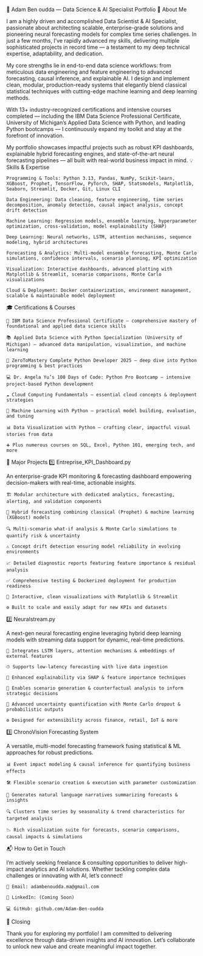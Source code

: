 🚀 Adam Ben oudda — Data Science & AI Specialist Portfolio
👋 About Me

I am a highly driven and accomplished Data Scientist & AI Specialist, passionate about architecting scalable, enterprise-grade solutions and pioneering neural forecasting models for complex time series challenges. In just a few months, I’ve rapidly advanced my skills, delivering multiple sophisticated projects in record time — a testament to my deep technical expertise, adaptability, and dedication.

My core strengths lie in end-to-end data science workflows: from meticulous data engineering and feature engineering to advanced forecasting, causal inference, and explainable AI. I design and implement clean, modular, production-ready systems that elegantly blend classical statistical techniques with cutting-edge machine learning and deep learning methods.

With 13+ industry-recognized certifications and intensive courses completed — including the IBM Data Science Professional Certificate, University of Michigan’s Applied Data Science with Python, and leading Python bootcamps — I continuously expand my toolkit and stay at the forefront of innovation.

My portfolio showcases impactful projects such as robust KPI dashboards, explainable hybrid forecasting engines, and state-of-the-art neural forecasting pipelines — all built with real-world business impact in mind.
💡 Skills & Expertise

    Programming & Tools: Python 3.13, Pandas, NumPy, Scikit-learn, XGBoost, Prophet, TensorFlow, PyTorch, SHAP, Statsmodels, Matplotlib, Seaborn, Streamlit, Docker, Git, Linux CLI

    Data Engineering: Data cleaning, feature engineering, time series decomposition, anomaly detection, causal impact analysis, concept drift detection

    Machine Learning: Regression models, ensemble learning, hyperparameter optimization, cross-validation, model explainability (SHAP)

    Deep Learning: Neural networks, LSTM, attention mechanisms, sequence modeling, hybrid architectures

    Forecasting & Analytics: Multi-model ensemble forecasting, Monte Carlo simulations, confidence intervals, scenario planning, KPI optimization

    Visualization: Interactive dashboards, advanced plotting with Matplotlib & Streamlit, scenario comparisons, Monte Carlo visualizations

    Cloud & Deployment: Docker containerization, environment management, scalable & maintainable model deployment

🎓 Certifications & Courses

    📜 IBM Data Science Professional Certificate — comprehensive mastery of foundational and applied data science skills

    📚 Applied Data Science with Python Specialization (University of Michigan) — advanced data manipulation, visualization, and machine learning

    🐍 ZeroToMastery Complete Python Developer 2025 — deep dive into Python programming & best practices

    💻 Dr. Angela Yu’s 100 Days of Code: Python Pro Bootcamp — intensive project-based Python development

    ☁️ Cloud Computing Fundamentals — essential cloud concepts & deployment strategies

    🤖 Machine Learning with Python — practical model building, evaluation, and tuning

    📊 Data Visualization with Python — crafting clear, impactful visual stories from data

    ➕ Plus numerous courses on SQL, Excel, Python 101, emerging tech, and more

🚀 Major Projects
1️⃣ Entreprise_KPI_Dashboard.py

An enterprise-grade KPI monitoring & forecasting dashboard empowering decision-makers with real-time, actionable insights.

    🏗 Modular architecture with dedicated analytics, forecasting, alerting, and validation components

    🔄 Hybrid forecasting combining classical (Prophet) & machine learning (XGBoost) models

    🔍 Multi-scenario what-if analysis & Monte Carlo simulations to quantify risk & uncertainty

    ⚠️ Concept drift detection ensuring model reliability in evolving environments

    📈 Detailed diagnostic reports featuring feature importance & residual analysis

    ✅ Comprehensive testing & Dockerized deployment for production readiness

    🎨 Interactive, clean visualizations with Matplotlib & Streamlit

    ⚙️ Built to scale and easily adapt for new KPIs and datasets

2️⃣ Neuralstream.py

A next-gen neural forecasting engine leveraging hybrid deep learning models with streaming data support for dynamic, real-time predictions.

    🔗 Integrates LSTM layers, attention mechanisms & embeddings of external features

    ⏱ Supports low-latency forecasting with live data ingestion

    🧠 Enhanced explainability via SHAP & feature importance techniques

    🔮 Enables scenario generation & counterfactual analysis to inform strategic decisions

    🎲 Advanced uncertainty quantification with Monte Carlo dropout & probabilistic outputs

    ⚙️ Designed for extensibility across finance, retail, IoT & more

3️⃣ ChronoVision Forecasting System

A versatile, multi-model forecasting framework fusing statistical & ML approaches for robust predictions.

    📊 Event impact modeling & causal inference for quantifying business effects

    🛠 Flexible scenario creation & execution with parameter customization

    📝 Generates natural language narratives summarizing forecasts & insights

    🔍 Clusters time series by seasonality & trend characteristics for targeted analysis

    📉 Rich visualization suite for forecasts, scenario comparisons, causal impacts & simulations

📬 How to Get in Touch

I’m actively seeking freelance & consulting opportunities to deliver high-impact analytics and AI solutions. Whether tackling complex data challenges or innovating with AI, let’s connect!

    📧 Email: adambenoudda.ma@gmail.com

    🔗 LinkedIn: (Coming Soon)

    💻 GitHub: github.com/Adam-Ben-oudda

🙏 Closing

Thank you for exploring my portfolio! I am committed to delivering excellence through data-driven insights and AI innovation. Let’s collaborate to unlock new value and create meaningful impact together.
